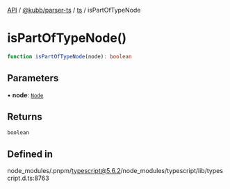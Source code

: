 [API](../../../../../packages.md) / [@kubb/parser-ts](../../../index.md) / [ts](../index.md) / isPartOfTypeNode

# isPartOfTypeNode()

```ts
function isPartOfTypeNode(node): boolean
```

## Parameters

• **node**: [`Node`](../interfaces/Node.md)

## Returns

`boolean`

## Defined in

node\_modules/.pnpm/typescript@5.6.2/node\_modules/typescript/lib/typescript.d.ts:8763
